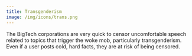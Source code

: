 ```yaml
---
title: Transgenderism
image: /img/icons/trans.png
---
```


The BigTech corporations are very quick to censor uncomfortable speech related
to topics that trigger the woke mob, particularly transgenderism. Even if a
user posts cold, hard facts, they are at risk of being censored.

